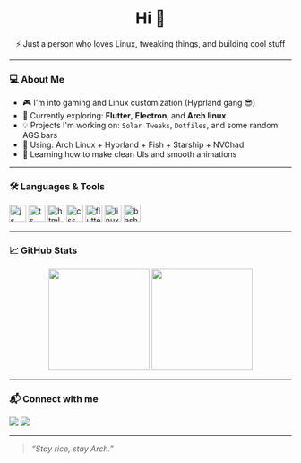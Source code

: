 <h1 align="center">Hi 👋</h1>
<p align="center">
  ⚡ Just a person who loves Linux, tweaking things, and building cool stuff  
</p>

---

### 💻 About Me

- 🎮 I'm into gaming and Linux customization (Hyprland gang 😎)  
- 🧠 Currently exploring: **Flutter**, **Electron**, and **Arch linux**  
- 💡 Projects I'm working on: `Solar Tweaks`, `Dotfiles`, and some random AGS bars  
- 🧰 Using: Arch Linux + Hyprland + Fish + Starship + NVChad  
- 🌱 Learning how to make clean UIs and smooth animations

---

### 🛠️ Languages & Tools

<p align="left">
  <img src="https://cdn.jsdelivr.net/gh/devicons/devicon/icons/javascript/javascript-original.svg" height="30" alt="js"/>
  <img src="https://cdn.jsdelivr.net/gh/devicons/devicon/icons/typescript/typescript-original.svg" height="30" alt="ts"/>
  <img src="https://cdn.jsdelivr.net/gh/devicons/devicon/icons/html5/html5-original.svg" height="30" alt="html"/>
  <img src="https://cdn.jsdelivr.net/gh/devicons/devicon/icons/css3/css3-original.svg" height="30" alt="css"/>
  <img src="https://cdn.jsdelivr.net/gh/devicons/devicon/icons/flutter/flutter-original.svg" height="30" alt="flutter"/>
  <img src="https://cdn.jsdelivr.net/gh/devicons/devicon/icons/linux/linux-original.svg" height="30" alt="linux"/>
  <img src="https://cdn.jsdelivr.net/gh/devicons/devicon/icons/bash/bash-original.svg" height="30" alt="bash"/>
</p>

---

### 📈 GitHub Stats

<p align="center">
  <img src="https://github-readme-stats.vercel.app/api?username=theawesomeyopro1&show_icons=true&theme=radical" height="180"/>
  <img src="https://github-readme-stats.vercel.app/api/top-langs/?username=theawesomeyopro1&layout=compact&theme=radical" height="180"/>
</p>

---

### 📬 Connect with me

<p align="left">
  <a href="mailto:theawesomeyopro@gmail.com"><img src="https://img.shields.io/badge/Email-grey?style=for-the-badge&logo=gmail"></a>
  <a href="https://discord.com/users/1355915241455878165"><img src="https://img.shields.io/badge/Discord-grey?style=for-the-badge&logo=discord"></a>
</p>

---

> *“Stay rice, stay Arch.”*
